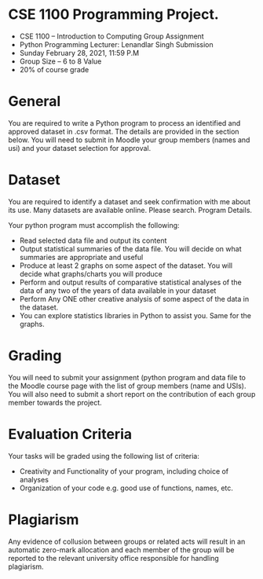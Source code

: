 # CSE 1100 Programming Project.

* CSE 1100 – Introduction to Computing Group Assignment 
* Python Programming Lecturer: Lenandlar Singh Submission 
* Sunday February 28, 2021, 11:59 P.M 
* Group Size – 6 to 8 Value 
* 20% of course grade

# General
You are required to write a Python program to process an identified and approved dataset in .csv format. 
The details are provided in the section below. You will need to submit in Moodle your group members (names and usi) and your dataset selection for approval.

# Dataset
You are required to identify a dataset and seek confirmation with me about its use. Many datasets are available online. Please search. Program Details.

Your python program must accomplish the following:
* Read selected data file and output its content
* Output statistical summaries of the data file. You will decide on what summaries are appropriate and useful 
* Produce at least 2 graphs on some aspect of the dataset. You will decide what graphs/charts you will produce
* Perform and output results of comparative statistical analyses of the data of any two of the years of data available in your dataset 
* Perform Any ONE other creative analysis of some aspect of the data in the dataset.
* You can explore statistics libraries in Python to assist you. Same for the graphs.

# Grading
You will need to submit your assignment (python program and data file to the Moodle course page with the list of group members (name and USIs). You will also need to submit a short report on the contribution of each group member towards the project.

# Evaluation Criteria 
Your tasks will be graded using the following list of criteria: 
* Creativity and Functionality of your program, including choice of analyses
* Organization of your code e.g. good use of functions, names, etc.

# Plagiarism
Any evidence of collusion between groups or related acts will result in an automatic zero-mark allocation and each member of the group will be reported to the relevant university office responsible for handling plagiarism.
